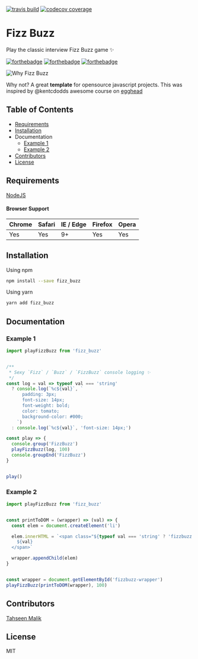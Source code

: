 [![travis build](https://img.shields.io/travis/Tahseenm/fizzbuzz.svg?style=flat-square)](https://travis-ci.org/Tahseenm/fizzbuzz)
[![codecov coverage](https://img.shields.io/codecov/c/github/Tahseenm/fizzbuzz.svg?style=flat-square)](https://codecov.io/github/Tahseenm/fizzbuzz)


# Fizz Buzz
Play the classic interview Fizz Buzz game ✨

[![forthebadge](http://forthebadge.com/images/badges/built-with-love.svg)](http://forthebadge.com)
[![forthebadge](http://forthebadge.com/images/badges/makes-people-smile.svg)](http://forthebadge.com)
[![forthebadge](http://forthebadge.com/images/badges/you-didnt-ask-for-this.svg)](http://forthebadge.com)


![Why Fizz Buzz](http://gifimage.net/wp-content/uploads/2017/07/but-why-gif-11.gif)

Why not? A great **template** for opensource javascript 
projects. This was inspired by @kentcdodds awesome course on [egghead](https://egghead.io/courses/how-to-write-an-open-source-javascript-library)


## Table of Contents
* [Requirements](#requirements)
* [Installation](#installation)
* Documentation
  * [Example 1](#example-1)
  * [Example 2](#example-2)
* [Contributors](#contributors)
* [License](#license)


## Requirements
[NodeJS](https://nodejs.org/en/)

#### Browser Support

| Chrome | Safari | IE / Edge | Firefox | Opera |
| ------ | ------ | --------- | ------- | ----- |
| Yes    | Yes    | 9+        | Yes     | Yes   |


## Installation
Using npm
```bash
npm install --save fizz_buzz
```

Using yarn
```bash
yarn add fizz_buzz
```


## Documentation
### Example 1
```javascript
import playFizzBuzz from 'fizz_buzz'


/**
 * Sexy `Fizz` / `Buzz` / `FizzBuzz` console logging ✨
 */
const log = val => typeof val === 'string'
  ? console.log(`%c${val}`, `
      padding: 3px;
      font-size: 14px;
      font-weight: bold;
      color: tomato;
      background-color: #000;
    `)
  : console.log(`%c${val}`, 'font-size: 14px;')

const play => {
  console.group('FizzBuzz')
  playFizzBuzz(log, 100)
  console.groupEnd('FizzBuzz')
}


play()
```


### Example 2
```javascript
import playFizzBuzz from 'fizz_buzz'


const printToDOM = (wrapper) => (val) => {
  const elem = document.createElement('li')

  elem.innerHTML = `<span class="${typeof val === 'string' ? 'fizzbuzz' : 'number'}">
    ${val}
  </span>`

  wrapper.appendChild(elem)
}


const wrapper = document.getElementById('fizzbuzz-wrapper')
playFizzBuzz(printToDOM(wrapper), 100)
```


## Contributors
[Tahseen Malik](https://tahseenmalik.com)


## License
MIT